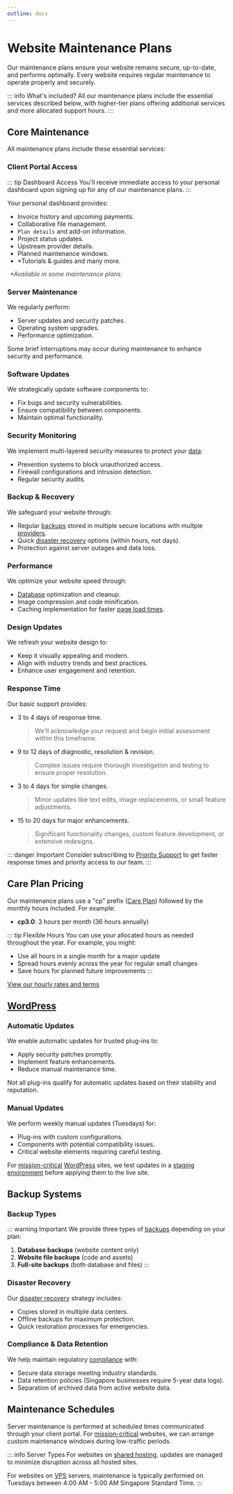 ```yaml
---
outline: docs
---
```


# Website Maintenance Plans

Our maintenance plans ensure your website remains secure, up-to-date, and performs optimally. Every website requires regular maintenance to operate properly and securely.

::: info What's included?
All our maintenance plans include the essential services described below, with higher-tier plans offering additional services and more allocated support hours.
:::

## Core Maintenance

All maintenance plans include these essential services:

### Client Portal Access

::: tip Dashboard Access
You'll receive immediate access to your personal dashboard upon signing up for any of our maintenance plans.
:::

Your personal dashboard provides:

- Invoice history and upcoming payments.
- Collaborative file management.
- `Plan details` and add-on information.
- Project status updates.
- Upstream provider details.
- Planned maintenance windows.
- *Tutorials & guides and many more.

<ul style="color: inherit; font-size: 14px; line-height: 1rem; list-style-type: none; opacity: 0.8; padding-left: 6px">
  <li><i>*Available in some maintenance plans.</i></li>
</ul>

### Server Maintenance

We regularly perform:

- Server updates and security patches.
- Operating system upgrades.
- Performance optimization.

Some brief interruptions may occur during maintenance to enhance security and performance.

### Software Updates

We strategically update software components to:

- Fix bugs and security vulnerabilities.
- Ensure compatibility between components.
- Maintain optimal functionality.

### Security Monitoring

We implement multi-layered security measures to protect your [data](/introduction/glossaries.html#data):

- Prevention systems to block unauthorized access.
- Firewall configurations and intrusion detection.
- Regular security audits.

### Backup & Recovery

We safeguard your website through:

- Regular [backups](/introduction/glossaries.html#backup-types) stored in multiple secure locations with multple [providers](/upstream-providers/storage-providers.md).
- Quick [disaster recovery](/introduction/glossaries.html#disaster-recovery) options (within hours, not days).
- Protection against server outages and data loss.

### Performance

We optimize your website speed through:

- [Database](/introduction/glossaries.html#database) optimization and cleanup.
- Image compression and code minification.
- Caching implementation for faster [page load times](/introduction/glossaries.html#page-load-time).

### Design Updates

We refresh your website design to:

- Keep it visually appealing and modern.
- Align with industry trends and best practices.
- Enhance user engagement and retention.

### Response Time

Our basic support provides:

- 3 to 4 days of response time.
  > We'll acknowledge your request and begin initial assessment within this timeframe.

- 9 to 12 days of diagnostic, resolution & revision.
  > Complex issues require thorough investigation and testing to ensure proper resolution.

- 3 to 4 days for simple changes.
  > Minor updates like text edits, image replacements, or small feature adjustments.

- 15 to 20 days for major enhancements.
  > Significant functionality changes, custom feature development, or extensive redesigns.

::: danger Important
Consider subscribing to [Priority Support](/add-ons/support.md) to get faster response times and priority access to our team.
:::

## Care Plan Pricing

Our maintenance plans use a "cp" prefix ([Care Plan](/introduction/glossaries.html#care-plan)) followed by the monthly hours included. For example:

- **cp3.0**: 3 hours per month (36 hours annually)

::: tip Flexible Hours
You can use your allocated hours as needed throughout the year. For example, you might:

- Use all hours in a single month for a major update
- Spread hours evenly across the year for regular small changes
- Save hours for planned future improvements
:::

[View our hourly rates and terms](/link-to-rates)

## [WordPress](/introduction/glossaries.html#wordpress)

### Automatic Updates

We enable automatic updates for trusted plug-ins to:

- Apply security patches promptly.
- Implement feature enhancements.
- Reduce manual maintenance time.

Not all plug-ins qualify for automatic updates based on their stability and reputation.

### Manual Updates

We perform weekly manual updates (Tuesdays) for:

- Plug-ins with custom configurations.
- Components with potential compatibility issues.
- Critical website elements requiring careful testing.



For [mission-critical](/introduction/glossaries.html#mission-critical) [WordPress](/introduction/glossaries.html#wordpress) sites, we test updates in a [staging environment](/introduction/glossaries.html#staging-environment) before applying them to the live site.

## Backup Systems

### Backup Types

::: warning Important
We provide three types of [backups](/introduction/glossaries.html#backup-types) depending on your plan:

1. **Database backups** (website content only)
2. **Website file backups** (code and assets)
3. **Full-site backups** (both database and files)
:::

### Disaster Recovery

Our [disaster recovery](/introduction/glossaries.html#disaster-recovery) strategy includes:

- Copies stored in multiple data centers.
- Offline backups for maximum protection.
- Quick restoration processes for emergencies.

### Compliance & Data Retention

We help maintain regulatory [compliance](/introduction/glossaries.html#compliance) with:

- Secure data storage meeting industry standards.
- Data retention policies (Singapore businesses require 5-year data logs).
- Separation of archived data from active website data.

## Maintenance Schedules

Server maintenance is performed at scheduled times communicated through your client portal. For [mission-critical](/introduction/glossaries.html#mission-critical) websites, we can arrange custom maintenance windows during low-traffic periods.

::: info Server Types
For websites on [shared hosting](/introduction/glossaries.html#shared-hosting), updates are managed to minimize disruption across all hosted sites.

For websites on [VPS](/introduction/glossaries.html#vps) servers, maintenance is typically performed on Tuesdays between 4:00 AM - 5:00 AM Singapore Standard Time.
:::
